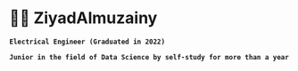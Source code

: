 # :man_technologist: ZiyadAlmuzainy

**`Electrical Engineer (Graduated in 2022)`**

**`Junior in the field of Data Science by self-study for more than a year`**
